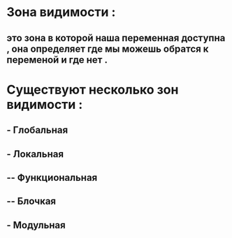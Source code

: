 # Зона видимости :
## это зона в которой наша переменная доступна , она определяет где мы можешь обратся к переменой и где нет .
# Существуют несколько зон видимости :
## - Глобальная
## - Локальная
## -- Функциональная
## -- Блочкая
## - Модульная
